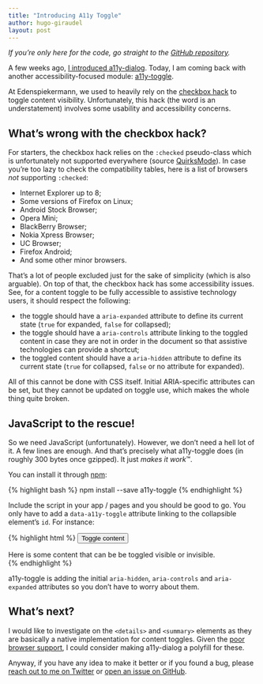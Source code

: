 ```yaml
---
title: "Introducing A11y Toggle"
author: hugo-giraudel
layout: post
---
```


*If you’re only here for the code, go straight to the [GitHub repository](https://github.com/edenspiekermann/a11y-toggle).*

A few weeks ago, [I introduced a11y-dialog](http://dev.edenspiekermann.com/2016/02/11/introducing-accessible-modal-dialog/). Today, I am coming back with another accessibility-focused module: [a11y-toggle](https://github.com/edenspiekermann/a11y-toggle). 

At Edenspiekermann, we used to heavily rely on the [checkbox hack](https://css-tricks.com/the-checkbox-hack/) to toggle content visibility. Unfortunately, this hack (the word is an understatement) involves some usability and accessibility concerns.

## What’s wrong with the checkbox hack?

For starters, the checkbox hack relies on the `:checked` pseudo-class which is unfortunately not supported everywhere (source [QuirksMode](http://quirksmode.org/css/selectors/mobile.html#t60)). In case you’re too lazy to check the compatibility tables, here is a list of browsers *not* supporting `:checked`:

* Internet Explorer up to 8;
* Some versions of Firefox on Linux;
* Android Stock Browser;
* Opera Mini;
* BlackBerry Browser;
* Nokia Xpress Browser;
* UC Browser;
* Firefox Android;
* And some other minor browsers.

That’s a lot of people excluded just for the sake of simplicity (which is also arguable). On top of that, the checkbox hack has some accessibility issues. See, for a content toggle to be fully accessible to assistive technology users, it should respect the following:

* the toggle should have a `aria-expanded` attribute to define its current state (`true` for expanded, `false` for collapsed);
* the toggle should have a `aria-controls` attribute linking to the toggled content in case they are not in order in the document so that assistive technologies can provide a shortcut;
* the toggled content should have a `aria-hidden` attribute to define its current state (`true` for collapsed, `false` or no attribute for expanded).

All of this cannot be done with CSS itself. Initial ARIA-specific attributes can be set, but they cannot be updated on toggle use, which makes the whole thing quite broken.

## JavaScript to the rescue!

So we need JavaScript (unfortunately). However, we don’t need a hell lot of it. A few lines are enough. And that’s precisely what a11y-toggle does (in roughly 300 bytes once gzipped). It just *makes it work*™.

You can install it through [npm](https://www.npmjs.com/package/a11y-toggle):

{% highlight bash %}
npm install --save a11y-toggle
{% endhighlight %}

Include the script in your app / pages and you should be good to go. You only have to add a `data-a11y-toggle` attribute linking to the collapsible element’s `id`. For instance:

{% highlight html %}
<button data-a11y-toggle="content-container">Toggle content</button>

<div id="content-container">
  Here is some content that can be be toggled visible or invisible.
</div> 
{% endhighlight %}

a11y-toggle is adding the initial `aria-hidden`, `aria-controls` and `aria-expanded` attributes so you don’t have to worry about them.

## What’s next?

I would like to investigate on the `<details>` and `<summary>` elements as they are basically a native implementation for content toggles. Given the [poor browser support](http://caniuse.com/#feat=details), I could consider making a11y-dialog a polyfill for these. 

Anyway, if you have any idea to make it better or if you found a bug, please [reach out to me on Twitter](https://twitter.com/HugoGiraudel) or [open an issue on GitHub](https://github.com/edenspiekermann/a11y-toggle).
